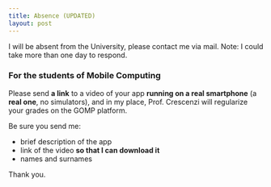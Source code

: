 ```yaml
---
title: Absence (UPDATED)
layout: post
---
```


I will be absent from the University, please contact me via mail. Note: I could take more than one day to respond.

### For the students of Mobile Computing

Please send **a link** to a video of your app **running on a real smartphone** (a **real one**, no simulators), and in my place, Prof. Crescenzi will regularize your grades on the GOMP platform.

Be sure you send me:

- brief description of the app
- link of the video **so that I can download it**
- names and surnames


Thank you.
